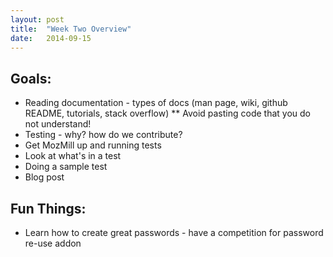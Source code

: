 ```yaml
---
layout: post
title:  "Week Two Overview"
date:   2014-09-15
---
```


Goals:
------

* Reading documentation - types of docs (man page, wiki, github README, tutorials, stack overflow)
** Avoid pasting code that you do not understand!
* Testing - why?  how do we contribute?
* Get MozMill up and running tests
* Look at what's in a test
* Doing a sample test
* Blog post



Fun Things:
-----------

* Learn how to create great passwords - have a competition for password re-use addon

